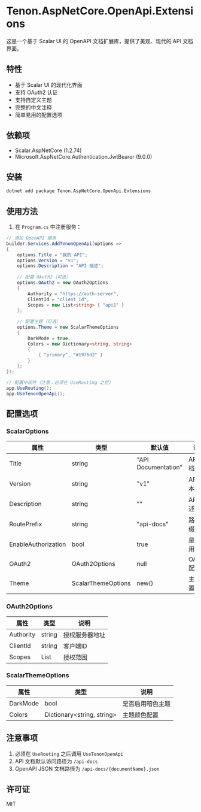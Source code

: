 # Tenon.AspNetCore.OpenApi.Extensions

这是一个基于 Scalar UI 的 OpenAPI 文档扩展库，提供了美观、现代的 API 文档界面。

## 特性

- 基于 Scalar UI 的现代化界面
- 支持 OAuth2 认证
- 支持自定义主题
- 完整的中文注释
- 简单易用的配置选项

## 依赖项

- Scalar.AspNetCore (1.2.74)
- Microsoft.AspNetCore.Authentication.JwtBearer (9.0.0)

## 安装

```bash
dotnet add package Tenon.AspNetCore.OpenApi.Extensions
```

## 使用方法

1. 在 `Program.cs` 中注册服务：

```csharp
// 添加 OpenAPI 服务
builder.Services.AddTenonOpenApi(options =>
{
    options.Title = "我的 API";
    options.Version = "v1";
    options.Description = "API 描述";
    
    // 配置 OAuth2（可选）
    options.OAuth2 = new OAuth2Options
    {
        Authority = "https://auth-server",
        ClientId = "client_id",
        Scopes = new List<string> { "api1" }
    };
    
    // 配置主题（可选）
    options.Theme = new ScalarThemeOptions
    {
        DarkMode = true,
        Colors = new Dictionary<string, string>
        {
            { "primary", "#1976d2" }
        }
    };
});

// 配置中间件（注意：必须在 UseRouting 之后）
app.UseRouting();
app.UseTenonOpenApi();
```

## 配置选项

### ScalarOptions

| 属性 | 类型 | 默认值 | 说明 |
|------|------|--------|------|
| Title | string | "API Documentation" | API 文档标题 |
| Version | string | "v1" | API 版本 |
| Description | string | "" | API 描述 |
| RoutePrefix | string | "api-docs" | 路由前缀 |
| EnableAuthorization | bool | true | 是否启用授权 |
| OAuth2 | OAuth2Options | null | OAuth2 配置 |
| Theme | ScalarThemeOptions | new() | 主题配置 |

### OAuth2Options

| 属性 | 类型 | 说明 |
|------|------|------|
| Authority | string | 授权服务器地址 |
| ClientId | string | 客户端ID |
| Scopes | List<string> | 授权范围 |

### ScalarThemeOptions

| 属性 | 类型 | 说明 |
|------|------|------|
| DarkMode | bool | 是否启用暗色主题 |
| Colors | Dictionary<string, string> | 主题颜色配置 |

## 注意事项

1. 必须在 `UseRouting` 之后调用 `UseTenonOpenApi`
2. API 文档默认访问路径为 `/api-docs`
3. OpenAPI JSON 文档路径为 `/api-docs/{documentName}.json`

## 许可证

MIT 